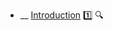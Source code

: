 * __ [Introduction](./uml/classDiagrams/introduction) :one: <trigger for="pop:class-diagrams-introduction-preview">:mag:</trigger>

<popover id="pop:class-diagrams-introduction-preview" title=":mag: Introduction" placement="right">
  <div slot="content">
    <include src=".\preview.md" />
  </div>
</popover>
